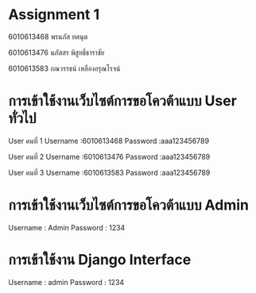 # Assignment 1
6010613468 พรนภัส ทศนุต

6010613476 นภัสสร พิสูทธิ์ธาราชัย

6010613583 กณวรรธน์ เหลืองอรุณโรจน์

# การเข้าใช้งานเว็บไซต์การขอโควต้าแบบ User ทั่วไป

User คนที่ 1
Username :6010613468
Password :aaa123456789

User คนที่ 2
Username :6010613476
Password :aaa123456789

User คนที่ 3
Username :6010613583
Password :aaa123456789

# การเข้าใช้งานเว็บไซต์การขอโควต้าแบบ Admin 

Username : Admin
Password : 1234

# การเข้าใช้งาน Django Interface
Username : admin
Password : 1234
